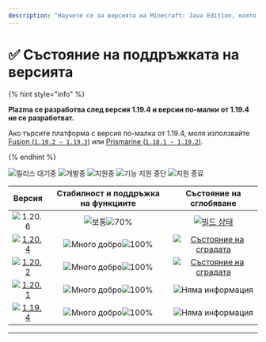```yaml
---
description: "Научете се за версията на Minecraft: Java Edition, която се поддържа от Plazma."
---
```


# ✅ Състояние на поддръжката на версията

{% hint style="info" %}

**Plazma се разработва след версия 1.19.4 и версии по-малки от 1.19.4 не се разработват.**

Ако търсите платформа с версия по-малка от 1.19.4, моля използвайте [Fusion (`1.19.2 ~ 1.19.3`)](https://github.com/RuinedTechnologyUnify/Fusion) или [Prismarine (`1.18.1 ~ 1.19.2`)](https://github.com/PrismarineTeam/Prismarine).

{% endhint %}

[wtr]: https://badge.plazmamc.org/0/릴리스%20대기중
[idv]: https://badge.plazmamc.org/1/개발중
[atv]: https://badge.plazmamc.org/2/지원중
[fse]: https://badge.plazmamc.org/6/기능%20지원%20중단
[eol]: https://badge.plazmamc.org/4/지원%20종료
[ukn]: <https://badge.plazmamc.org/0/Няма информация>
[vgd]: <https://badge.plazmamc.org/1/Много добро>
[mid]: https://badge.plazmamc.org/6/보통
[100]: https://badge.plazmamc.org/percent/100

![릴리스 대기중][wtr] ![개발중][idv] ![지원중][atv] ![기능 지원 중단][fse] ![지원 종료][eol]

|                                       Версия                                      |           Стабилност и поддръжка на функциите           |                                             Състояние на сглобяване                                            |
| :-------------------------------------------------------------------------------: | :-----------------------------------------------------: | :------------------------------------------------------------------------------------------------------------: |
|                   ![1.20.6](https://badge.plazmamc.org/1/1.20.6)                  | ![보통][vgd]![70%](https://badge.plazmamc.org/percent/70) |         [![빌드 상태](https://build.plazmamc.org/1.20.6)](https://build.plazmamc.org/1.20.6?redirect=true)         |
| [![1.20.4](https://badge.plazmamc.org/2/1.20.4)](https://git.plazmamc.org/1.20.4) |             ![Много добро][vgd]![100%][100]             | [![Състояние на сградата](https://build.plazmamc.org/1.20.4)](https://build.plazmamc.org/1.20.4?redirect=true) |
| [![1.20.2](https://badge.plazmamc.org/6/1.20.2)](https://git.plazmamc.org/1.20.2) |             ![Много добро][vgd]![100%][100]             | [![Състояние на сградата](https://build.plazmamc.org/1.20.2)](https://build.plazmamc.org/1.20.2?redirect=true) |
| [![1.20.1](https://badge.plazmamc.org/4/1.20.1)](https://git.plazmamc.org/1.20.1) |             ![Много добро][vgd]![100%][100]             |                                             ![Няма информация][ukn]                                            |
| [![1.19.4](https://badge.plazmamc.org/4/1.19.4)](https://git.plazmamc.org/1.19.4) |             ![Много добро][vgd]![100%][100]             |                                             ![Няма информация][ukn]                                            |

***
